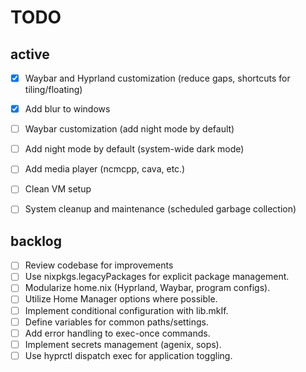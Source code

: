# TODO
## active
- [x] Waybar and Hyprland customization (reduce gaps, shortcuts for tiling/floating)

- [x] Add blur to windows

- [ ] Waybar customization (add night mode by default)
- [ ] Add night mode by default (system-wide dark mode)

- [ ] Add media player (ncmcpp, cava, etc.)

- [ ] Clean VM setup

- [ ] System cleanup and maintenance (scheduled garbage collection)

## backlog
- [ ] Review codebase for improvements
- [ ] Use nixpkgs.legacyPackages for explicit package management.
- [ ] Modularize home.nix (Hyprland, Waybar, program configs).
- [ ] Utilize Home Manager options where possible.
- [ ] Implement conditional configuration with lib.mkIf.
- [ ] Define variables for common paths/settings.
- [ ] Add error handling to exec-once commands.
- [ ] Implement secrets management (agenix, sops).
- [ ] Use hyprctl dispatch exec for application toggling.

